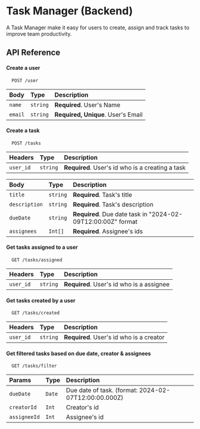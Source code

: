 
# Task Manager (Backend)

A Task Manager make it easy for users to create, assign and track tasks to improve team productivity.



## API Reference

#### Create a user

```http
  POST /user
```

| Body      | Type     | Description                |
| :-------- | :------- | :------------------------- |
| `name` | `string` | **Required**. User's Name |
| `email` | `string` | **Required, Unique**. User's Email |

#### Create a task

```http
  POST /tasks
```

| Headers | Type     | Description                       |
| :-------- | :------- | :-------------------------------- |
| `user_id`      | `string` | **Required**. User's id who is a creating a task |

| Body | Type     | Description                       |
| :-------- | :------- | :-------------------------------- |
| `title`      | `string` | **Required**. Task's title|
| `description`      | `string` | **Required**. Task's description|
| `dueDate`      | `string` | **Required**. Due date task in "2024-02-09T12:00:00Z" format|
| `assignees`      | `Int[]` | **Required**. Assignee's ids|


#### Get tasks assigned to a user

```http
  GET /tasks/assigned
```

| Headers | Type     | Description                       |
| :-------- | :------- | :-------------------------------- |
| `user_id`      | `string` | **Required**. User's id who is a assignee |

#### Get tasks created by a user

```http
  GET /tasks/created
```
| Headers | Type     | Description                       |
| :-------- | :------- | :-------------------------------- |
| `user_id`      | `string` | **Required**. User's id who is a creator |

#### Get filtered tasks based on due date, creator & assignees

```http
  GET /tasks/filter
```
| Params | Type     | Description                       |
| :-------- | :------- | :-------------------------------- |
| `dueDate`      | `Date` | Due date of task. (format: 2024-02-07T12:00:00.000Z)|
| `creatorId`      | `Int` | Creator's id |
| `assigneeId`      | `Int` | Assignee's id |